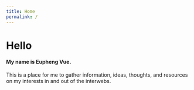 ```yaml
---
title: Home
permalink: /
---
```


# Hello

#### My name is Eupheng Vue.

This is a place for me to gather information, ideas, thoughts, and resources on my interests in and out of the interwebs.